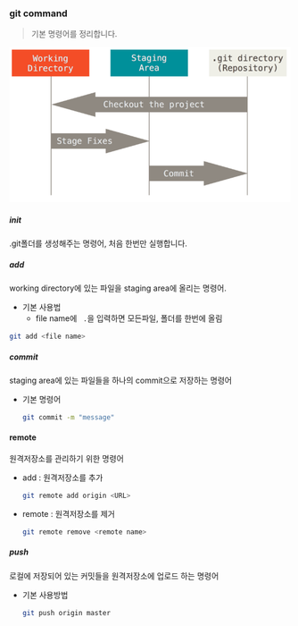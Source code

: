 ### git command

> 기본 명령어를 정리합니다.

![Git - Git 기초](command.assets/areas.png)



#####  init

  .git폴더를 생성해주는 명령어, 처음 한번만 실행합니다.



##### add

 working directory에 있는 파일을  staging area에 올리는 명령어.



- 기본 사용법
  -  file name에 ``` .```을 입력하면 모든파일, 폴더를 한번에 올림

```bash
git add <file name>	
```



#####  commit

staging area에 있는 파일들을 하나의 commit으로 저장하는 명령어



- 기본 명령어

  ```bash
  git commit -m "message"
  ```

  

#### remote

원격저장소를 관리하기 위한 명령어



- add : 원격저장소를 추가

  ```bash
  git remote add origin <URL>
  ```

  

- remote : 원격저장소를 제거

  ```bash
  git remote remove <remote name>
  ```

  

#####  push

로컬에 저장되어 있는 커밋들을 원격저장소에 업로드 하는 명령어

- 기본 사용방법

  ```bash
  git push origin master
  ```

  